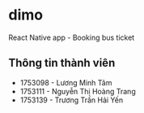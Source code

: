 # dimo
React Native app - Booking bus ticket
## Thông tin thành viên
- 1753098 - Lương Minh Tâm
- 1753111 - Nguyễn Thị Hoàng Trang
- 1753139 - Trương Trần Hải Yến
